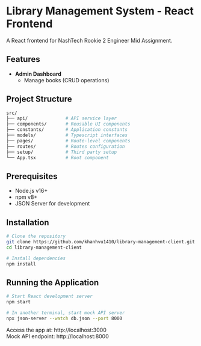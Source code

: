 # Library Management System - React Frontend

A React frontend for NashTech Rookie 2 Engineer Mid Assignment.

## Features

- **Admin Dashboard**
  - Manage books (CRUD operations)

## Project Structure

```bash
src/
├── api/              # API service layer
├── components/       # Reusable UI components
├── constants/        # Application constants
├── models/           # Typescript interfaces
├── pages/            # Route-level components
├── routes/           # Routes configuration
├── setup/            # Third party setup
└── App.tsx           # Root component
```

## Prerequisites

- Node.js v16+
- npm v8+
- JSON Server for development

## Installation

```bash
# Clone the repository
git clone https://github.com/khanhvu1410/library-management-client.git
cd library-management-client

# Install dependencies
npm install
```

## Running the Application

```bash
# Start React development server
npm start

# In another terminal, start mock API server
npx json-server --watch db.json --port 8000
```

Access the app at: http://localhost:3000 <br> Mock API endpoint: http://localhost:8000
